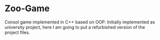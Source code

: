 # Zoo-Game
Consol game implemented in C++ based on OOP. 
Initially implemented as university project, here I am going to put a refurbished version of the project files.


